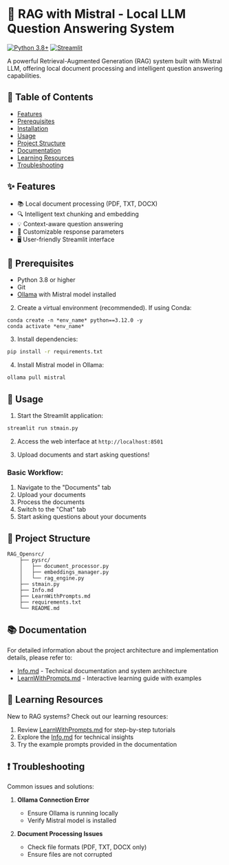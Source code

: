 # 🤖 RAG with Mistral - Local LLM Question Answering System

[![Python 3.8+](https://img.shields.io/badge/python-3.8+-blue.svg)](https://www.python.org/downloads/)
[![Streamlit](https://img.shields.io/badge/Streamlit-FF4B4B.svg)](https://streamlit.io/)

A powerful Retrieval-Augmented Generation (RAG) system built with Mistral LLM, offering local document processing and intelligent question answering capabilities.

## 📑 Table of Contents

- [Features](#-features)
- [Prerequisites](#-prerequisites)
- [Installation](#-installation)
- [Usage](#-usage)
- [Project Structure](#-project-structure)
- [Documentation](#-documentation)
- [Learning Resources](#-learning-resources)
- [Troubleshooting](#-troubleshooting)

## ✨ Features

- 📚 Local document processing (PDF, TXT, DOCX)
- 🔍 Intelligent text chunking and embedding
- 💡 Context-aware question answering
- 🎯 Customizable response parameters
- 🖥️ User-friendly Streamlit interface

## 🔧 Prerequisites

- Python 3.8 or higher
- Git
- [Ollama](https://ollama.ai/) with Mistral model installed


2. Create a virtual environment (recommended). If using Conda:
```
conda create -n *env_name* python==3.12.0 -y
conda activate *env_name*
```

3. Install dependencies:
```bash
pip install -r requirements.txt
```

4. Install Mistral model in Ollama:
```bash
ollama pull mistral
```

## 🚀 Usage

1. Start the Streamlit application:
```bash
streamlit run stmain.py
```

2. Access the web interface at `http://localhost:8501`

3. Upload documents and start asking questions!

### Basic Workflow:
1. Navigate to the "Documents" tab
2. Upload your documents
3. Process the documents
4. Switch to the "Chat" tab
5. Start asking questions about your documents

## 📁 Project Structure

```
RAG_Opensrc/
    ├── pysrc/
    │   ├── document_processor.py
    │   ├── embeddings_manager.py
    │   └── rag_engine.py
    ├── stmain.py
    ├── Info.md
    ├── LearnWithPrompts.md
    ├── requirements.txt
    └── README.md
```

## 📚 Documentation

For detailed information about the project architecture and implementation details, please refer to:
- [Info.md](Info.md) - Technical documentation and system architecture
- [LearnWithPrompts.md](LearnWithPrompts.md) - Interactive learning guide with examples

## 📖 Learning Resources

New to RAG systems? Check out our learning resources:
1. Review [LearnWithPrompts.md](LearnWithPrompts.md) for step-by-step tutorials
2. Explore the [Info.md](Info.md) for technical insights
3. Try the example prompts provided in the documentation


## ❗ Troubleshooting

Common issues and solutions:

1. **Ollama Connection Error**
   - Ensure Ollama is running locally
   - Verify Mistral model is installed

2. **Document Processing Issues**
   - Check file formats (PDF, TXT, DOCX only)
   - Ensure files are not corrupted
